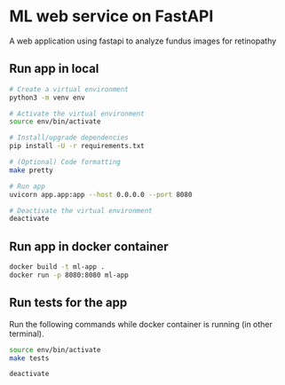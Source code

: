 # ML web service on FastAPI

A web application using fastapi to analyze fundus images for retinopathy

## Run app in local

```bash
# Create a virtual environment
python3 -m venv env

# Activate the virtual environment
source env/bin/activate

# Install/upgrade dependencies
pip install -U -r requirements.txt

# (Optional) Code formatting
make pretty

# Run app
uvicorn app.app:app --host 0.0.0.0 --port 8080

# Deactivate the virtual environment
deactivate
```

## Run app in docker container

```bash
docker build -t ml-app .
docker run -p 8080:8080 ml-app
```

## Run tests for the app 

Run the following commands while docker container is running (in other terminal).

```bash
source env/bin/activate
make tests

deactivate
```
